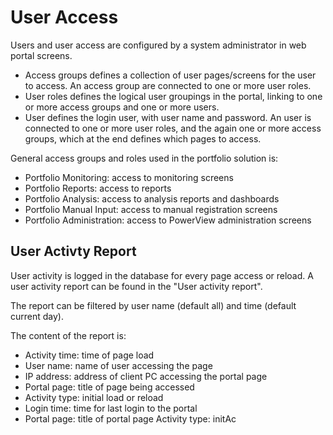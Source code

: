 # User Access

Users and user access are configured by a system administrator in web portal screens.
- Access groups defines a collection of user pages/screens for the user to access. An access group are connected to one or more user roles.
- User roles defines the logical user groupings in the portal, linking to one or more access groups and one or more users.
- User defines the login user, with user name and password. An user is connected to one or more user roles, and the again one or more access groups, which at the end defines which pages to access.

General access groups and roles used in the portfolio solution is:           
- Portfolio Monitoring: access to monitoring screens
- Portfolio Reports: access to reports
- Portfolio Analysis: access to analysis reports and dashboards
- Portfolio Manual Input: access to manual registration screens
- Portfolio Administration: access to PowerView administration screens

## User Activty Report

User activity is logged in the database for every page access or reload. A user activity report can be found in the "User activity report".

The report can be filtered by user name (default all) and time (default current day).

The content of the report is:
- Activity time: time of page load
- User name: name of user accessing the page
- IP address: address of client PC accessing the portal page
- Portal page: title of page being accessed
- Activity type: initial load or reload
- Login time: time for last login to the portal
- Portal page: title of portal page Activity type: initAc


 